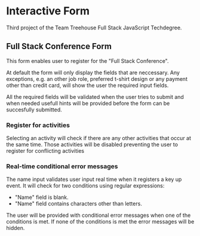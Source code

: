 # Interactive Form

Third project of the Team Treehouse Full Stack JavaScript Techdegree.

## Full Stack Conference Form

This form enables user to register for the "Full Stack Conference".

At default the form will only display the fields that are neccessary. Any exceptions, e.g. an other job role, preferred t-shirt design or any payment other than credit card, will show the user the required input fields.

All the required fields will be validated when the user tries to submit and when needed usefull hints will be provided before the form can be succesfully submitted.

### Register for activities

Selecting an activity will check if there are any other activities that occur at the same time. Those activities will be disabled preventing the user to register for conflicting activities

### Real-time conditional error messages

The name input validates user input real time when it registers a key up event. It will check for two conditions using regular expressions:

-   "Name" field is blank.
-   "Name" field contains characters other than letters.

The user will be provided with conditional error messages when one of the conditions is met. If none of the conditions is met the error messages will be hidden.
